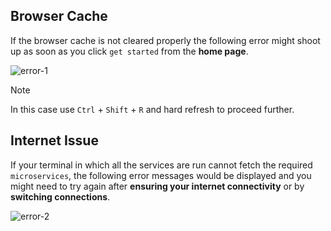 ## Browser Cache

If the browser cache is not cleared properly the following error might shoot up as soon as you click `get started` from the **home page**.

![error-1](https://i.imgur.com/XCiKGpB.png)

>[!Note]
>In this case use `Ctrl` + `Shift` + `R` and hard refresh to proceed further.

## Internet Issue

If your terminal in which all the services are run cannot fetch the required `microservices`, the following error messages would be displayed and you might need to try again after **ensuring your internet connectivity** or by **switching connections**.

![error-2](https://i.imgur.com/1x4NVoa.png)
